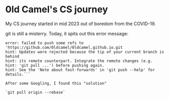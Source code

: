 # 0ld Camel's CS journey

My CS journey started in mid 2023 out of boredom from the COVID-19.

git is still a misterry. Today, it spits out this error message:  
```! [rejected]        main -> main (non-fast-forward)
error: failed to push some refs to 'https://github.com/0ldcamel/0ldcamel.github.io.git
hint: Updates were rejected because the tip of your current branch is behind
hint: its remote counterpart. Integrate the remote changes (e.g.
hint: 'git pull ...') before pushing again.
hint: See the 'Note about fast-forwards' in 'git push --help' for details.```

After some Googling, I found this "solution"  

`git pull origin --rebase`